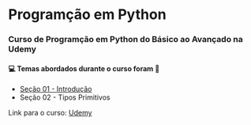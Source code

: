 # Programção em Python
### Curso de Programção em Python do Básico ao Avançado na Udemy 
#### :computer: Temas abordados durante o curso foram :rocket:
- [Seção 01 - Introdução](https://github.com/romulovieira777/Python_Basico_ao_Avancado/tree/main/Se%C3%A7%C3%A3o%2001%20-%20Introdu%C3%A7%C3%A3o)
- Seção 02 - Tipos Primitivos

Link para o curso: [Udemy](https://www.udemy.com/course/curso-de-visual-basic-2019-do-basico-ao-avancado/?src=sac&kw=Curso+de+Python%3A+Do)
